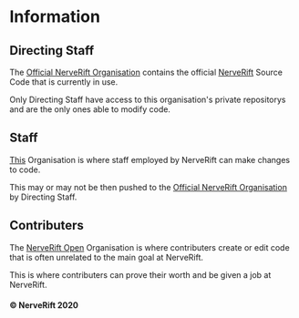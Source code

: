 # Information

## Directing Staff
The [Official NerveRift Organisation](https://github.com/NerveRift) contains the official [NerveRift](https://nerverift.com) Source Code that is currently in use.

Only Directing Staff have access to this organisation's private repositorys and are the only ones able to modify code.

## Staff

[This](https://github.com/NerveRiftStaff) Organisation is where staff employed by NerveRift can make changes to code.

This may or may not be then pushed to the [Official NerveRift Organisation](https://github.com/NerveRift) by Directing Staff.

## Contributers

The [NerveRift Open](https://github.com/NerveRiftOpen) Organisation is where contributers create or edit code that is often unrelated to the main goal at NerveRift.

This is where contributers can prove their worth and be given a job at NerveRift.

#### © NerveRift 2020
